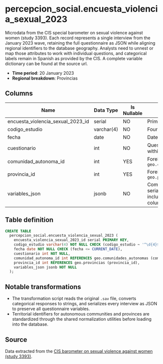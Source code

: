 # percepcion_social.encuesta_violencia_sexual_2023

Microdata from the CIS special barometer on sexual violence against women (study 3393). Each record represents a single interview from the January 2023 wave, retaining the full questionnaire as JSON while aligning regional identifiers to the database geography. Analysts need to unnest or map those attributes to work with individual questions, and categorical labels remain in Spanish as provided by the CIS. A complete variable dictionary can be found at the source url.


- **Time period**: 20 January 2023
- **Regional breakdown**: Provincias

## Columns

| Name | Data Type | Is Nullable | Description |
| --- | --- | --- | --- |
| encuesta_violencia_sexual_2023_id | serial | NO | Primary key |
| codigo_estudio | varchar(4) | NO | Four-digit CIS study code |
| fecha | date | NO | Date of the study |
| cuestionario | int | NO | Questionnaire number within the study |
| comunidad_autonoma_id | int | YES | Foreign key to `geo.comunidades_autonomas` |
| provincia_id | int | YES | Foreign key to `geo.provincias` |
| variables_json | jsonb | NO | Complete survey record serialized as JSON, including all original columns and labels |

## Table definition

```sql
CREATE TABLE
  percepcion_social.encuesta_violencia_sexual_2023 (
    encuesta_violencia_sexual_2023_id serial PRIMARY KEY,
    codigo_estudio varchar(4) NOT NULL CHECK (codigo_estudio ~ '^\d{4}$'),
    fecha date NOT NULL CHECK (fecha <= CURRENT_DATE),
    cuestionario int NOT NULL,
    comunidad_autonoma_id int REFERENCES geo.comunidades_autonomas (comunidad_autonoma_id),
    provincia_id int REFERENCES geo.provincias (provincia_id),
    variables_json jsonb NOT NULL
  );
```

## Notable transformations

- The transformation script reads the original `.sav` file, converts categorical responses to strings, and serializes every interview as JSON to preserve all questionnaire variables.
- Territorial identifiers for autonomous communities and provinces are standardized through the shared normalization utilities before loading into the database.

## Source

Data extracted from the <a href="https://www.cis.es/detalle-ficha-estudio?origen=estudio&idEstudio=14690" target="_blank">CIS barometer on sexual violence against women (study 3393)</a>.
